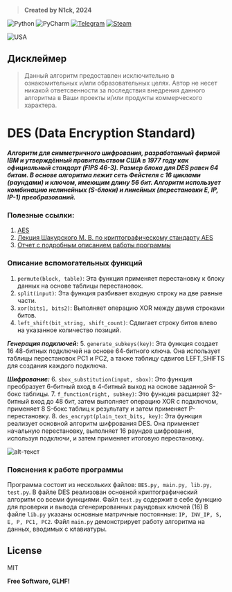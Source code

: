 > **Created by N1ck, 2024**

![Python](https://img.shields.io/badge/python-3670A0?style=for-the-badge&logo=python&logoColor=ffdd54) ![PyCharm](https://img.shields.io/badge/pycharm-143?style=for-the-badge&logo=pycharm&logoColor=black&color=black&labelColor=green) [![Telegram](https://img.shields.io/badge/Telegram-2CA5E0?style=for-the-badge&logo=telegram&logoColor=white)](https://t.me/n1ck_dv) [![Steam](https://img.shields.io/badge/steam-%23000000.svg?style=for-the-badge&logo=steam&logoColor=white)](https://steamcommunity.com/id/n1ck_dv/)


![USA](https://cdn2.steamgriddb.com/file/sgdb-cdn/icon/8b3bac12926cc1d9fb5d68783376971d/32/256x256.png)

## Дисклеймер
> Данный алгоритм предоставлен исключительно  в ознакомительных и/или образовательных целях. Автор не несет никакой ответсвенности за последствия внедрения данного алгоритма в Ваши проекты и/или продукты коммерческого характера.

# DES (Data Encryption Standard)
##### Алгоритм для симметричного шифрования, разработанный фирмой IBM и утверждённый правительством США в 1977 году как официальный стандарт (FIPS 46-3). Размер блока для DES равен 64 битам. В основе алгоритма лежит сеть Фейстеля с 16 циклами (раундами) и ключом, имеющим длину 56 бит. Алгоритм использует комбинацию нелинейных (S-блоки) и линейных (перестановки E, IP, IP-1) преобразований.
### Полезные ссылки:
1. [AES]((https://ru.wikipedia.org/wiki/DES) "Wikipedia")
2. [Лекция Шакурского М. В. по криптографическому стандарту AES](https://disk.yandex.ru/i/LjTqyCtlKiAY0Q "Яндекс.Диск")
3. [Отчет с подробным описанием работы программы](https://disk.yandex.ru/i/kYd8p2-LD08g0g "Яндекс.Диск")

### Описание вспомогательных функций
1. `permute(block, table)`: Эта функция применяет перестановку к блоку данных на основе таблицы перестановок.
2. `split(input)`: Эта функция разбивает входную строку на две равные части.
3. `xor(bits1, bits2)`: Выполняет операцию XOR между двумя строками битов.
4. `left_shift(bit_string, shift_count)`: Сдвигает строку битов влево на указанное количество позиций.

**_Генерация подключей:_**
5. `generate_subkeys(key)`: Эта функция создает 16 48-битных подключей на основе 64-битного ключа. Она использует таблицы перестановок PC1 и PC2, а также таблицу сдвигов LEFT_SHIFTS для создания каждого подключа.

**_Шифрование:_**
6. `sbox_substitution(input, sbox)`: Это функция преобразует 6-битный вход в 4-битный выход на основе заданной S-бокс таблицы.
7. `f_function(right, subkey)`: Это функция расширяет 32-битный вход до 48 бит, затем выполняет операцию XOR с подключом, применяет 8 S-бокс таблиц к результату и затем применяет P-перестановку.
8. `des_encrypt(plain_text_bits, key)`: Эта функция реализует основной алгоритм шифрования DES. Она применяет начальную перестановку, выполняет 16 раундов шифрования, используя подключи, и затем применяет итоговую перестановку.

![alt-текст](https://slideplayer.com/slide/4832841/15/images/18/DES+Encryption+The+basic+process+in+enciphering+a+64-bit+data+block+using+the+DES%2C+shown+on+the+left+side%2C+consists+of%3A.jpg "Общая структура работы алгоритма DES:")

### Пояснения к работе программы
Программа состоит из нескольких файлов: `ВES.py, main.py, lib.py, test.py`.
В файле DES реализован основной криптографический алгоритм со всеми функциями.
Файл `test.py` содержит в себе функцию для проверки и вывода сгенерированных раундовых ключей (16)
В файле `lib.py` указаны основные матричные постоянные: `IP, INV_IP, S, E, P, PC1, PC2`.
Файл `main.py` демонстрирует работу алгоритма на данных, вводимых с клавиатуры.

## License

MIT

**Free Software, GLHF!**
